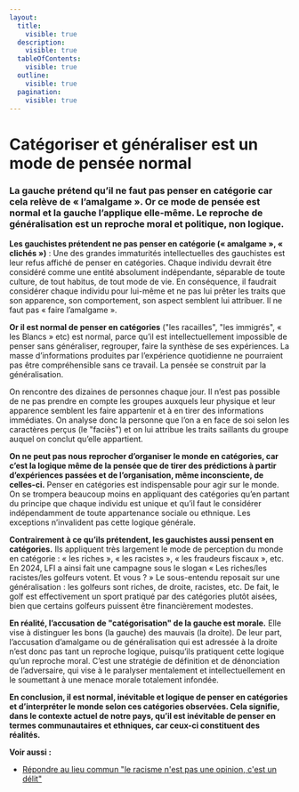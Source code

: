 ```yaml
---
layout:
  title:
    visible: true
  description:
    visible: true
  tableOfContents:
    visible: true
  outline:
    visible: true
  pagination:
    visible: true
---
```


# Catégoriser et généraliser est un mode de pensée normal

### **La gauche prétend qu’il ne faut pas penser en catégorie car cela relève de « l’amalgame ». Or ce mode de pensée est normal et la gauche l’applique elle-même. Le reproche de généralisation est un reproche moral et politique, non logique.**

**Les gauchistes prétendent ne pas penser en catégorie (« amalgame », « clichés »)** : Une des grandes immaturités intellectuelles des gauchistes est leur refus affiché de penser en catégories. Chaque individu devrait être considéré comme une entité absolument indépendante, séparable de toute culture, de tout habitus, de tout mode de vie. En conséquence, il faudrait considérer chaque individu pour lui-même et ne pas lui prêter les traits que son apparence, son comportement, son aspect semblent lui attribuer. Il ne faut pas « faire l’amalgame ».

**Or il est normal de penser en catégories** ("les racailles", "les immigrés", « les Blancs » etc) est normal, parce qu’il est intellectuellement impossible de penser sans généraliser, regrouper, faire la synthèse de ses expériences. La masse d’informations produites par l’expérience quotidienne ne pourraient pas être compréhensible sans ce travail. La pensée se construit par la généralisation.

On rencontre des dizaines de personnes chaque jour. Il n’est pas possible de ne pas prendre en compte les groupes auxquels leur physique et leur apparence semblent les faire appartenir et à en tirer des informations immédiates. On analyse donc la personne que l’on a en face de soi selon les caractères perçus (le "faciès") et on lui attribue les traits saillants du groupe auquel on conclut qu’elle appartient.

**On ne peut pas nous reprocher d’organiser le monde en catégories, car c’est la logique même de la pensée que de tirer des prédictions à partir d’expériences passées et de l’organisation, même inconsciente, de celles-ci.** Penser en catégories est indispensable pour agir sur le monde. On se trompera beaucoup moins en appliquant des catégories qu’en partant du principe que chaque individu est unique et qu’il faut le considérer indépendamment de toute appartenance sociale ou ethnique. Les exceptions n’invalident pas cette logique générale.

**Contrairement à ce qu’ils prétendent, les gauchistes aussi pensent en catégories.** Ils appliquent très largement le mode de perception du monde en catégorie : « les riches », « les racistes », « les fraudeurs fiscaux », etc. En 2024, LFI a ainsi fait une campagne sous le slogan « Les riches/les racistes/les golfeurs votent. Et vous ? » Le sous-entendu reposait sur une généralisation : les golfeurs sont riches, de droite, racistes, etc. De fait, le golf est effectivement un sport pratiqué par des catégories plutôt aisées, bien que certains golfeurs puissent être financièrement modestes.

**En réalité, l’accusation de "catégorisation" de la gauche est morale.** Elle vise à distinguer les bons (la gauche) des mauvais (la droite). De leur part, l’accusation d’amalgame ou de généralisation qui est adressée à la droite n’est donc pas tant un reproche logique, puisqu’ils pratiquent cette logique qu’un reproche moral. C’est une stratégie de définition et de dénonciation de l’adversaire, qui vise à le paralyser mentalement et intellectuellement en le soumettant à une menace morale totalement infondée.

**En conclusion, il est normal, inévitable et logique de penser en catégories et d’interpréter le monde selon ces catégories observées. Cela signifie, dans le contexte actuel de notre pays, qu’il est inévitable de penser en termes communautaires et ethniques, car ceux-ci constituent des réalités.**



**Voir aussi :**

* [Répondre au lieu commun "le racisme n'est pas une opinion, c'est un délit"](editor.md)

